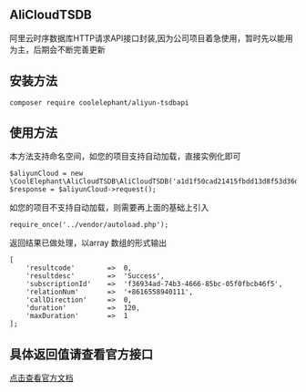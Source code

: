 ## AliCloudTSDB
阿里云时序数据库HTTP请求API接口封装,因为公司项目着急使用，暂时先以能用为主，后期会不断完善更新

## 安装方法
```
composer require coolelephant/aliyun-tsdbapi
```
## 使用方法
本方法支持命名空间，如您的项目支持自动加载，直接实例化即可
```
$aliyunCloud = new \CoolElephant\AliCloudTSDB\AliCloudTSDB('a1d1f50cad21415fbdd13d8f53d36d60','cfc881cc704c4fba8d8fef5788e03e6b');
$response = $aliyunCloud->request();
```

如您的项目不支持自动加载，则需要再上面的基础上引入
```
require_once('../vendor/autoload.php');
```


返回结果已做处理，以array 数组的形式输出
```
[
    'resultcode'        =>  0,
    'resultdesc'        =>  'Success',
    'subscriptionId'    =>  'f36934ad-74b3-4666-85bc-05f0fbcb46f5',
    'relationNum'       =>  '+8616558940111',
    'callDirection'     =>  0,
    'duration'          =>  120,
    'maxDuration'       =>  1
];
```

## 具体返回值请查看官方接口
[点击查看官方文档](https://help.aliyun.com/document_detail/63557.html)